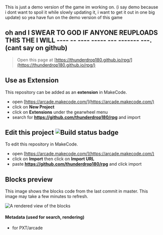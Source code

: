  
This is just a demo version of the game im working on.
(i say demo because i dont want to spoil it while slowly updating it, i want to get it out in one big update)
so yea have fun on the demo version of this game

## oh and I SWEAR TO GOD IF ANYONE REUPLOADS THIS THE I WILL ---- -- ---- ----- --- ------- ---. (cant say on github)


> Open this page at [https://thunderdrop180.github.io/rpg/](https://thunderdrop180.github.io/rpg/)

## Use as Extension

This repository can be added as an **extension** in MakeCode.

* open [https://arcade.makecode.com/](https://arcade.makecode.com/)
* click on **New Project**
* click on **Extensions** under the gearwheel menu
* search for **https://github.com/thunderdrop180/rpg** and import

## Edit this project ![Build status badge](https://github.com/thunderdrop180/rpg/workflows/MakeCode/badge.svg)

To edit this repository in MakeCode.

* open [https://arcade.makecode.com/](https://arcade.makecode.com/)
* click on **Import** then click on **Import URL**
* paste **https://github.com/thunderdrop180/rpg** and click import

## Blocks preview

This image shows the blocks code from the last commit in master.
This image may take a few minutes to refresh.

![A rendered view of the blocks](https://github.com/thunderdrop180/rpg/raw/master/.github/makecode/blocks.png)

#### Metadata (used for search, rendering)

* for PXT/arcade
<script src="https://makecode.com/gh-pages-embed.js"></script><script>makeCodeRender("{{ site.makecode.home_url }}", "{{ site.github.owner_name }}/{{ site.github.repository_name }}");</script>
